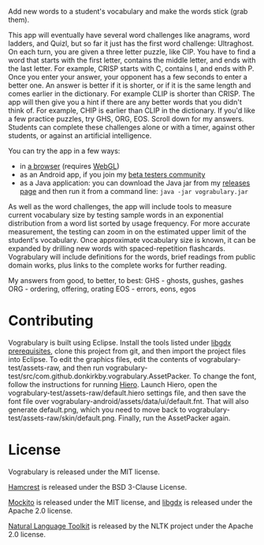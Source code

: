 Add new words to a student's vocabulary and make the words stick (grab them).

This app will eventually have several word challenges like anagrams, word ladders, and Quizl, but so far it just has the first word challenge: Ultraghost. On each turn, you are given a three letter puzzle, like CIP. You have to find a word that starts with the first letter, contains the middle letter, and ends with the last letter. For example, CRISP starts with C, contains I, and ends with P. Once you enter your answer, your opponent has a few seconds to enter a better one. An answer is better if it is shorter, or if it is the same length and comes earlier in the dictionary. For example CLIP is shorter than CRISP. The app will then give you a hint if there are any better words that you didn't think of. For example, CHIP is earlier than CLIP in the dictionary.
If you'd like a few practice puzzles, try GHS, ORG, EOS. Scroll down for my answers.
Students can complete these challenges alone or with a timer, against other students, or against an artificial intelligence.

You can try the app in a few ways:
 * in [a browser][browser] (requires [WebGL][webgl])
 * as an Android app, if you join my [beta testers community][testers]
 * as a Java application: you can download the Java jar from my [releases page][releases] and then run it from a command line: `java -jar vograbulary.jar`

As well as the word challenges, the app will include tools to measure current vocabulary size by testing sample words in an exponential distribution from a word list sorted by usage frequency. For more accurate measurement, the testing can zoom in on the estimated upper limit of the student's vocabulary. 
Once approximate vocabulary size is known, it can be expanded by drilling new words with spaced-repetition flashcards. 
Vograbulary will include definitions for the words, brief readings from public domain works, plus links to the complete works for further reading. 

My answers from good, to better, to best:
GHS - ghosts, gushes, gashes
ORG - ordering, offering, orating
EOS - errors, eons, egos﻿

Contributing
============

Vograbulary is built using Eclipse. Install the tools listed under [libgdx prerequisites][tools], clone this project from git, and then import the project files into Eclipse.
To edit the graphics files, edit the contents of vograbulary-test/assets-raw, and then run vograbulary-test/src/com.github.donkirkby.vograbulary.AssetPacker. To change the font, follow the instructions for running [Hiero][hiero]. Launch Hiero, open the vograbulary-test/assets-raw/default.hiero settings file, and then save the font file over vograbulary-android/assets/data/ui/default.fnt. That will also generate default.png, which you need to move back to vograbulary-test/assets-raw/skin/default.png. Finally, run the AssetPacker again.

License
=======

Vograbulary is released under the MIT license.

[Hamcrest][hamcrest] is released under the BSD 3-Clause License.

[Mockito][mockito] is released under the MIT license, and [libgdx][libgdx] is released under the Apache 2.0 license.

[Natural Language Toolkit][nltk] is released by the NLTK project under the Apache 2.0 license.

[browser]: http://donkirkby.github.io/vograbulary/run/
[webgl]: http://get.webgl.org/
[testers]: https://plus.google.com/u/0/communities/103264778621024783530
[releases]: https://github.com/donkirkby/vograbulary/releases
[tools]: https://github.com/libgdx/libgdx/wiki/Project-setup%2C-running-%26-debugging
[hamcrest]: http://hamcrest.org/JavaHamcrest/
[mockito]: https://code.google.com/p/mockito/
[libgdx]: http://libgdx.badlogicgames.com/
[nltk]: http://nltk.org/
[hiero]: https://github.com/libgdx/libgdx/wiki/Hiero

